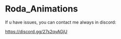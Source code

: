 # Roda_Animations

If u have issues, you can contact me always in discord:

https://discord.gg/27s2qyAGjU
